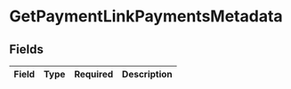 # GetPaymentLinkPaymentsMetadata


## Fields

| Field       | Type        | Required    | Description |
| ----------- | ----------- | ----------- | ----------- |